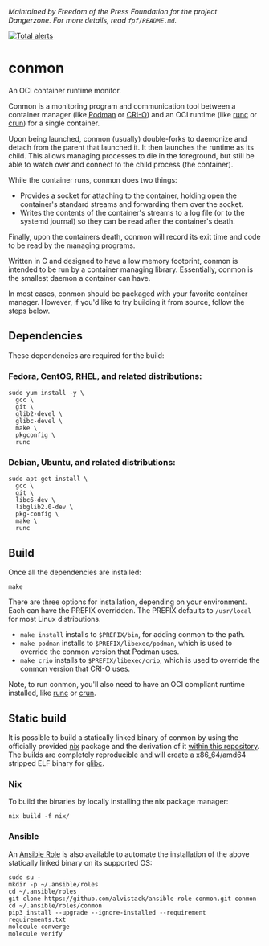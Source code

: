 _Maintained by Freedom of the Press Foundation for the project Dangerzone.
For more details, read `fpf/README.md`._

[![Total alerts](https://img.shields.io/lgtm/alerts/g/containers/conmon.svg?logo=lgtm&logoWidth=18)](https://lgtm.com/projects/g/containers/conmon/alerts/)

# conmon

An OCI container runtime monitor.

Conmon is a monitoring program and communication tool between a
container manager (like [Podman](https://podman.io/) or
[CRI-O](https://cri-o.io/)) and an OCI runtime (like
[runc](https://github.com/opencontainers/runc) or
[crun](https://github.com/containers/crun)) for a single container.

Upon being launched, conmon (usually) double-forks to daemonize and detach from the
parent that launched it. It then launches the runtime as its child. This
allows managing processes to die in the foreground, but still be able to
watch over and connect to the child process (the container).

While the container runs, conmon does two things:

  - Provides a socket for attaching to the container, holding open the
    container's standard streams and forwarding them over the socket.
  - Writes the contents of the container's streams to a log file (or to
    the systemd journal) so they can be read after the container's
    death.

Finally, upon the containers death, conmon will record its exit time and
code to be read by the managing programs.

Written in C and designed to have a low memory footprint, conmon is
intended to be run by a container managing library. Essentially, conmon
is the smallest daemon a container can have.

In most cases, conmon should be packaged with your favorite container
manager. However, if you'd like to try building it from source, follow
the steps below.

## Dependencies

These dependencies are required for the build:

### Fedora, CentOS, RHEL, and related distributions:

``` shell
sudo yum install -y \
  gcc \
  git \
  glib2-devel \
  glibc-devel \
  make \
  pkgconfig \
  runc
```

### Debian, Ubuntu, and related distributions:

``` shell
sudo apt-get install \
  gcc \
  git \
  libc6-dev \
  libglib2.0-dev \
  pkg-config \
  make \
  runc
```

## Build

Once all the dependencies are installed:

``` shell
make
```

There are three options for installation, depending on your environment.
Each can have the PREFIX overridden. The PREFIX defaults to `/usr/local`
for most Linux distributions.

  - `make install` installs to `$PREFIX/bin`, for adding conmon to the
    path.
  - `make podman` installs to `$PREFIX/libexec/podman`, which is used to
    override the conmon version that Podman uses.
  - `make crio` installs to `$PREFIX/libexec/crio`, which is used to
    override the conmon version that CRI-O uses.

Note, to run conmon, you'll also need to have an OCI compliant runtime
installed, like [runc](https://github.com/opencontainers/runc) or
[crun](https://github.com/containers/crun).

## Static build

It is possible to build a statically linked binary of conmon by using
the officially provided
[nix](https://nixos.org/nixos/packages.html?attr=conmon&channel=nixpkgs-unstable&query=conmon)
package and the derivation of it [within this repository](nix/). The
builds are completely reproducible and will create a x86\_64/amd64
stripped ELF binary for [glibc](https://www.gnu.org/software/libc).

### Nix

To build the binaries by locally installing the nix package manager:

``` shell
nix build -f nix/
```

### Ansible

An [Ansible Role](https://github.com/alvistack/ansible-role-conmon) is
also available to automate the installation of the above statically
linked binary on its supported OS:

``` shell
sudo su -
mkdir -p ~/.ansible/roles
cd ~/.ansible/roles
git clone https://github.com/alvistack/ansible-role-conmon.git conmon
cd ~/.ansible/roles/conmon
pip3 install --upgrade --ignore-installed --requirement requirements.txt
molecule converge
molecule verify
```
